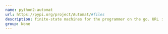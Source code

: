 ```yaml
---
name: python2-automat
url: https://pypi.org/project/Automat/#files
description: finite-state machines for the programmer on the go. URL : https://pypi.org/project/Automat/#files Groups : None
group: None
---
```

